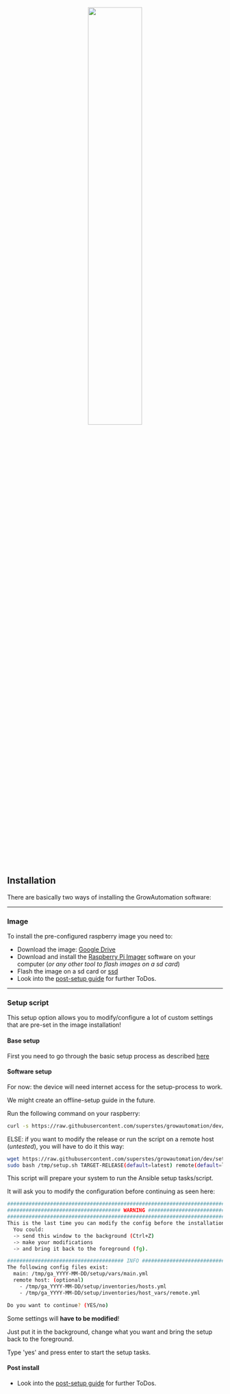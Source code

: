 <br>
<p align="center">
  <img src="https://raw.githubusercontent.com/superstes/growautomation/dev/docs/source/_static/img/ga02c.svg" width="50%"/>
</p>
<br><br>

## Installation

There are basically two ways of installing the GrowAutomation software:

----

### Image

To install the pre-configured raspberry image you need to:

* Download the image: <a href="https://drive.google.com/file/d/1MIoagaB4rKUwSbUtUW5E5ZUCCDU3k30S/view?usp=sharing">Google Drive</a>
* Download and install the <a href="https://www.raspberrypi.com/software/">Raspberry Pi Imager</a> software on your computer (_or any other tool to flash images on a sd card_)
* Flash the image on a sd card or <a href="https://docs.growautomation.eu/en/latest/setup/2-raspberry.html#ssd">ssd</a>
* Look into the <a href="https://docs.growautomation.eu/en/latest/setup/6-post-setup.html">post-setup guide</a> for further ToDos.


----

### Setup script

This setup option allows you to modify/configure a lot of custom settings that are pre-set in the image installation!

#### Base setup

First you need to go through the basic setup process as described <a href="https://docs.growautomation.eu/en/latest/setup/2-raspberry.html">here</a>

#### Software setup

For now: the device will need internet access for the setup-process to work.

We might create an offline-setup guide in the future.

Run the following command on your raspberry:

```bash
curl -s https://raw.githubusercontent.com/superstes/growautomation/dev/setup/setup.sh | sudo bash
```

ELSE: if you want to modify the release or run the script on a remote host (*untested*), you will have to do it this way:
```bash
wget https://raw.githubusercontent.com/superstes/growautomation/dev/setup/setup.sh -O /tmp/setup.sh
sudo bash /tmp/setup.sh TARGET-RELEASE(default=latest) remote(default=localhost)
```

This script will prepare your system to run the Ansible setup tasks/script.

It will ask you to modify the configuration before continuing as seen here:

```bash
###################################################################################
##################################### WARNING #####################################
###################################################################################
This is the last time you can modify the config before the installation is started.
  You could:
  -> send this window to the background (Ctrl+Z)
  -> make your modifications
  -> and bring it back to the foreground (fg).

###################################### INFO #######################################
The following config files exist:
  main: /tmp/ga_YYYY-MM-DD/setup/vars/main.yml
  remote host: (optional)
    - /tmp/ga_YYYY-MM-DD/setup/inventories/hosts.yml
    - /tmp/ga_YYYY-MM-DD/setup/inventories/host_vars/remote.yml

Do you want to continue? (YES/no)
```
Some settings will **have to be modified**!

Just put it in the background, change what you want and bring the setup back to the foreground.

Type 'yes' and press enter to start the setup tasks.

#### Post install

* Look into the <a href="https://docs.growautomation.eu/en/latest/setup/6-post-setup.html">post-setup guide</a> for further ToDos.
